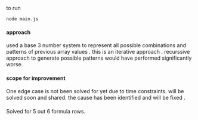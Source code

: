 to run 
```
node main.js
```
#### approach
used a base 3 number system to represent all possible combinations and patterns of previous array values . 
this is an iterative approach . recurssive approach to generate possible patterns would have performed significantly worse.

#### scope for improvement
One edge case is not been solved for yet due to time constraints. will be solved soon and shared. the cause has been identified and will be fixed .

####
Solved for 5 out 6 formula rows.
